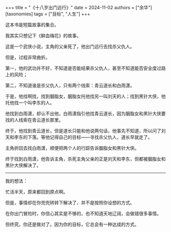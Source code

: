 +++
title = "《十八岁出门远行》"
date = 2024-11-02
authors = ["余华"]
[taxonomies] 
tags = ["目标", "人生"]
+++

这本书是短篇故事的集合。

我其实只想记下《鲜血梅花》的故事。

这是一个武侠小说，主角的父亲死了，他出门远行去找杀父仇人。

但是，过程非常曲折。

第一，他的武功并不好，不知道是否能结果杀父仇人，甚至不知道能否安全度过路上的风险；

第二，不知道谁是杀父仇人，只有两个线索：青云道长和白雨潇。

于是，他找啊找，找到胭脂女，胭脂女托他找另一叫刘天的人；找到黑针大侠，他托他找一个叫李东的人。

他找到白雨潇，却认不出他，白雨潇指引他找青云道长，因为胭脂女和黑针大侠要找的人线索在青云道长那里。

终于，他找到青云道长，但是道长只能和他说两句话，他事先不知道，所以问了刘天和李东的下落。等他记得自己的目标——寻找杀父仇人，道长早就走了。

主角折回去找白雨潇，顺便把两个人的行踪告诉胭脂女和黑针大侠。

终于找到白雨潇，他告诉主角，杀死主角父亲的正是刘天和李东，但都被胭脂女和黑针大侠解决了。

---

我的想法：

忙活半天，原来都回到原点啊。

但是，事情却在你兜兜转转下解决了，并不是按照你设想的方式。

在你出门冒险时，你信心其实是不够的，也不知道天地辽阔，会做错很多事情。

但终究，你还是做对了。因为你的目标，它总会有一种达成的方式。
